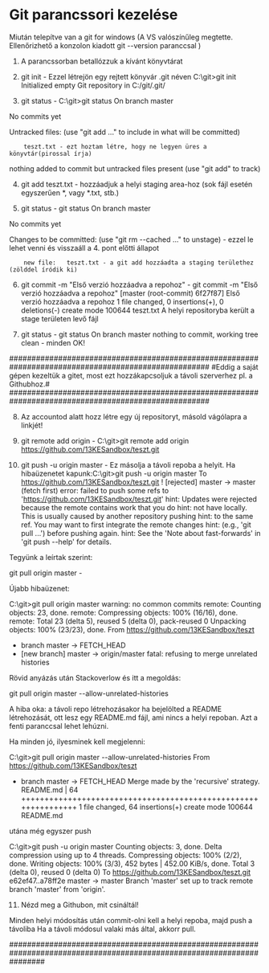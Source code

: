 # Git parancssori kezelése

Miután telepítve van a git for windows (A VS valószínűleg megtette. Ellenőrizhető a konzolon kiadott git --version paranccsal )

1. A parancssorban betallózzuk a kívánt könyvtárat

2. git init - Ezzel létrejön egy rejtett könyvár .git néven
C:\git>git init
Initialized empty Git repository in C:/git/.git/

3. git status - 
C:\git>git status
On branch master

No commits yet

Untracked files:
  (use "git add <file>..." to include in what will be committed)

        teszt.txt - ezt hoztam létre, hogy ne legyen üres a könyvtár(pirossal írja)

nothing added to commit but untracked files present (use "git add" to track)

4. git add teszt.txt - hozzáadjuk a helyi staging area-hoz (sok fájl esetén egyszerűen *, vagy *.txt, stb.)

5. git status -
git status
On branch master

No commits yet

Changes to be committed:
  (use "git rm --cached <file>..." to unstage) - ezzel le lehet venni és visszaáll a 4. pont előtti állapot

        new file:   teszt.txt - a git add hozzáadta a staging területhez  (zölddel íródik ki)
        
 6. git commit -m "Első verzió hozzáadva a repohoz" -
 git commit -m "Első verzió hozzáadva a repohoz"
[master (root-commit) 6f27f87] Első verzió hozzáadva a repohoz
 1 file changed, 0 insertions(+), 0 deletions(-)
 create mode 100644 teszt.txt
 A helyi repositoryba került a stage területen levő fájl
 
 7. git status -
 git status
On branch master
nothing to commit, working tree clean - minden OK!

#####################################################################################################
#Eddig a saját gépen kezeltük a gitet, most ezt hozzákapcsoljuk a távoli szerverhez pl. a Githubhoz.#
#####################################################################################################

8. Az accountod alatt hozz létre egy új repositoryt, másold vágólapra a linkjét!

9. git remote add origin <link> - 
C:\git>git remote add origin https://github.com/13KESandbox/teszt.git

10. git push -u origin master - Ez másolja a távoli repoba a helyit.
Ha hibaüzenetet kapunk:C:\git>git push -u origin master
To https://github.com/13KESandbox/teszt.git
 ! [rejected]        master -> master (fetch first)
error: failed to push some refs to 'https://github.com/13KESandbox/teszt.git'
hint: Updates were rejected because the remote contains work that you do
hint: not have locally. This is usually caused by another repository pushing
hint: to the same ref. You may want to first integrate the remote changes
hint: (e.g., 'git pull ...') before pushing again.
hint: See the 'Note about fast-forwards' in 'git push --help' for details. 

Tegyünk a leírtak szerint:

git pull origin master -

Újabb hibaüzenet: 

C:\git>git pull origin master
warning: no common commits
remote: Counting objects: 23, done.
remote: Compressing objects: 100% (16/16), done.
remote: Total 23 (delta 5), reused 5 (delta 0), pack-reused 0
Unpacking objects: 100% (23/23), done.
From https://github.com/13KESandbox/teszt
 * branch            master     -> FETCH_HEAD
 * [new branch]      master     -> origin/master
fatal: refusing to merge unrelated histories

Rövid anyázás után Stackoverlow és itt a megoldás:

git pull origin master --allow-unrelated-histories

A hiba oka: a távoli repo létrehozásakor ha bejelölted a README létrehozását, ott lesz egy
README.md fájl, ami nincs a helyi repoban. Azt a fenti paranccsal lehet lehúzni.

Ha minden jó, ilyesminek kell megjelenni:

C:\git>git pull origin master --allow-unrelated-histories
From https://github.com/13KESandbox/teszt
 * branch            master     -> FETCH_HEAD
Merge made by the 'recursive' strategy.
 README.md | 64 +++++++++++++++++++++++++++++++++++++++++++++++++++++++++++++++
 1 file changed, 64 insertions(+)
 create mode 100644 README.md

utána még egyszer push 

C:\git>git push -u origin master
Counting objects: 3, done.
Delta compression using up to 4 threads.
Compressing objects: 100% (2/2), done.
Writing objects: 100% (3/3), 452 bytes | 452.00 KiB/s, done.
Total 3 (delta 0), reused 0 (delta 0)
To https://github.com/13KESandbox/teszt.git
   e62ef47..a78ff2e  master -> master
Branch 'master' set up to track remote branch 'master' from 'origin'.

11. Nézd meg a Githubon, mit csináltál!

Minden helyi módosítás után commit-olni kell a helyi repoba, majd push a távoliba
Ha a távoli módosul valaki más által, akkorr pull. 

########################################################################################################################




 



